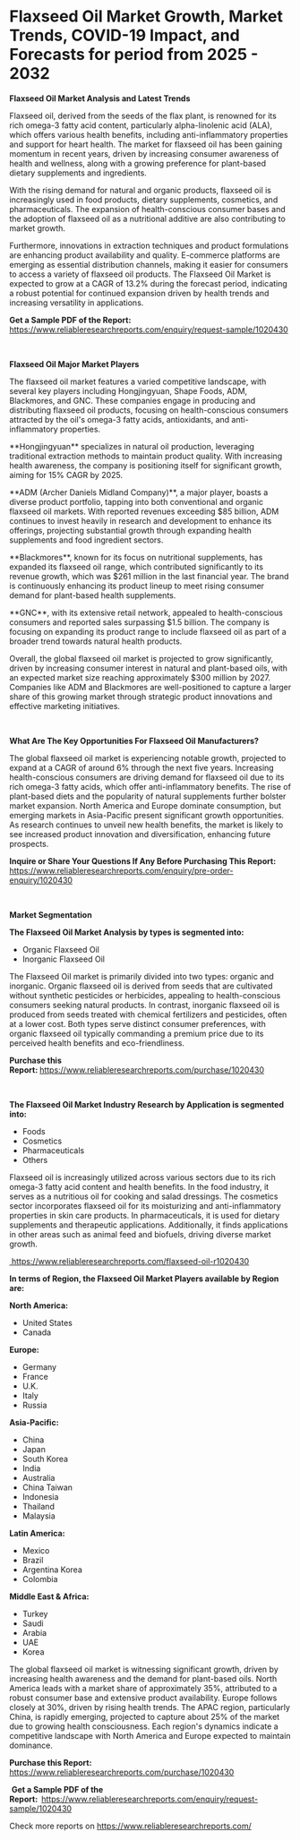<p><h1>Flaxseed Oil Market Growth, Market Trends, COVID-19 Impact, and Forecasts for period from 2025 - 2032</h1></p><p><strong>Flaxseed Oil Market Analysis and Latest Trends</strong></p>
<p><p>Flaxseed oil, derived from the seeds of the flax plant, is renowned for its rich omega-3 fatty acid content, particularly alpha-linolenic acid (ALA), which offers various health benefits, including anti-inflammatory properties and support for heart health. The market for flaxseed oil has been gaining momentum in recent years, driven by increasing consumer awareness of health and wellness, along with a growing preference for plant-based dietary supplements and ingredients. </p><p>With the rising demand for natural and organic products, flaxseed oil is increasingly used in food products, dietary supplements, cosmetics, and pharmaceuticals. The expansion of health-conscious consumer bases and the adoption of flaxseed oil as a nutritional additive are also contributing to market growth. </p><p>Furthermore, innovations in extraction techniques and product formulations are enhancing product availability and quality. E-commerce platforms are emerging as essential distribution channels, making it easier for consumers to access a variety of flaxseed oil products. The Flaxseed Oil Market is expected to grow at a CAGR of 13.2% during the forecast period, indicating a robust potential for continued expansion driven by health trends and increasing versatility in applications.</p></p>
<p><strong>Get a Sample PDF of the Report:&nbsp;</strong> <a href="https://www.reliableresearchreports.com/enquiry/request-sample/1020430?utm_campaign=2957&utm_medium=2&utm_source=Github&utm_content=ia&utm_term=07042025&utm_id=flaxseed-oil">https://www.reliableresearchreports.com/enquiry/request-sample/1020430</a></p>
<p>&nbsp;</p>
<p><strong>Flaxseed Oil Major Market Players</strong></p>
<p><p>The flaxseed oil market features a varied competitive landscape, with several key players including Hongjingyuan, Shape Foods, ADM, Blackmores, and GNC. These companies engage in producing and distributing flaxseed oil products, focusing on health-conscious consumers attracted by the oil's omega-3 fatty acids, antioxidants, and anti-inflammatory properties.</p><p>**Hongjingyuan** specializes in natural oil production, leveraging traditional extraction methods to maintain product quality. With increasing health awareness, the company is positioning itself for significant growth, aiming for 15% CAGR by 2025.</p><p>**ADM (Archer Daniels Midland Company)**, a major player, boasts a diverse product portfolio, tapping into both conventional and organic flaxseed oil markets. With reported revenues exceeding $85 billion, ADM continues to invest heavily in research and development to enhance its offerings, projecting substantial growth through expanding health supplements and food ingredient sectors.</p><p>**Blackmores**, known for its focus on nutritional supplements, has expanded its flaxseed oil range, which contributed significantly to its revenue growth, which was $261 million in the last financial year. The brand is continuously enhancing its product lineup to meet rising consumer demand for plant-based health supplements.</p><p>**GNC**, with its extensive retail network, appealed to health-conscious consumers and reported sales surpassing $1.5 billion. The company is focusing on expanding its product range to include flaxseed oil as part of a broader trend towards natural health products.</p><p>Overall, the global flaxseed oil market is projected to grow significantly, driven by increasing consumer interest in natural and plant-based oils, with an expected market size reaching approximately $300 million by 2027. Companies like ADM and Blackmores are well-positioned to capture a larger share of this growing market through strategic product innovations and effective marketing initiatives.</p></p>
<p>&nbsp;</p>
<p><strong>What Are The Key Opportunities For Flaxseed Oil Manufacturers?</strong></p>
<p><p>The global flaxseed oil market is experiencing notable growth, projected to expand at a CAGR of around 6% through the next five years. Increasing health-conscious consumers are driving demand for flaxseed oil due to its rich omega-3 fatty acids, which offer anti-inflammatory benefits. The rise of plant-based diets and the popularity of natural supplements further bolster market expansion. North America and Europe dominate consumption, but emerging markets in Asia-Pacific present significant growth opportunities. As research continues to unveil new health benefits, the market is likely to see increased product innovation and diversification, enhancing future prospects.</p></p>
<p><strong>Inquire or Share Your Questions If Any Before Purchasing This Report:</strong> <a href="https://www.reliableresearchreports.com/enquiry/pre-order-enquiry/1020430?utm_campaign=2957&utm_medium=2&utm_source=Github&utm_content=ia&utm_term=07042025&utm_id=flaxseed-oil">https://www.reliableresearchreports.com/enquiry/pre-order-enquiry/1020430</a></p>
<p>&nbsp;</p>
<p><strong>Market Segmentation</strong></p>
<p><strong>The Flaxseed Oil Market Analysis by types is segmented into:</strong></p>
<p><ul><li>Organic Flaxseed Oil</li><li>Inorganic Flaxseed Oil</li></ul></p>
<p><p>The Flaxseed Oil market is primarily divided into two types: organic and inorganic. Organic flaxseed oil is derived from seeds that are cultivated without synthetic pesticides or herbicides, appealing to health-conscious consumers seeking natural products. In contrast, inorganic flaxseed oil is produced from seeds treated with chemical fertilizers and pesticides, often at a lower cost. Both types serve distinct consumer preferences, with organic flaxseed oil typically commanding a premium price due to its perceived health benefits and eco-friendliness.</p></p>
<p><strong>Purchase this Report:&nbsp;</strong><a href="https://www.reliableresearchreports.com/purchase/1020430?utm_campaign=2957&utm_medium=2&utm_source=Github&utm_content=ia&utm_term=07042025&utm_id=flaxseed-oil">https://www.reliableresearchreports.com/purchase/1020430</a></p>
<p>&nbsp;</p>
<p><strong>The Flaxseed Oil Market Industry Research by Application is segmented into:</strong></p>
<p><ul><li>Foods</li><li>Cosmetics</li><li>Pharmaceuticals</li><li>Others</li></ul></p>
<p><p>Flaxseed oil is increasingly utilized across various sectors due to its rich omega-3 fatty acid content and health benefits. In the food industry, it serves as a nutritious oil for cooking and salad dressings. The cosmetics sector incorporates flaxseed oil for its moisturizing and anti-inflammatory properties in skin care products. In pharmaceuticals, it is used for dietary supplements and therapeutic applications. Additionally, it finds applications in other areas such as animal feed and biofuels, driving diverse market growth.</p></p>
<p><a href="https://www.reliableresearchreports.com/flaxseed-oil-r1020430?utm_campaign=2957&utm_medium=2&utm_source=Github&utm_content=ia&utm_term=07042025&utm_id=flaxseed-oil">&nbsp;https://www.reliableresearchreports.com/flaxseed-oil-r1020430</a></p>
<p><strong>In terms of Region, the Flaxseed Oil Market Players available by Region are:</strong></p>
<p>
    <p> <strong> North America: </strong>
        <ul>
            <li>United States</li>
            <li>Canada</li>
        </ul>
        </p> 
    <p> <strong> Europe: </strong>
        <ul>
            <li>Germany</li>
            <li>France</li>
            <li>U.K.</li>
            <li>Italy</li>
            <li>Russia</li>
        </ul>
        </p> 
    <p> <strong> Asia-Pacific: </strong>
        <ul>
            <li>China</li>
            <li>Japan</li>
            <li>South Korea</li>
            <li>India</li>
            <li>Australia</li>
            <li>China Taiwan</li>
            <li>Indonesia</li>
            <li>Thailand</li>
            <li>Malaysia</li>
        </ul>
        </p> 
    <p> <strong> Latin America: </strong>
        <ul>
            <li>Mexico</li>
            <li>Brazil</li>
            <li>Argentina Korea</li>
            <li>Colombia</li>
        </ul>
        </p> 
    <p> <strong> Middle East & Africa: </strong>
        <ul>
            <li>Turkey</li>
            <li>Saudi</li>
            <li>Arabia</li>
            <li>UAE</li>
            <li>Korea</li>
        </ul>
    </p>
    </p>
<p><p>The global flaxseed oil market is witnessing significant growth, driven by increasing health awareness and the demand for plant-based oils. North America leads with a market share of approximately 35%, attributed to a robust consumer base and extensive product availability. Europe follows closely at 30%, driven by rising health trends. The APAC region, particularly China, is rapidly emerging, projected to capture about 25% of the market due to growing health consciousness. Each region's dynamics indicate a competitive landscape with North America and Europe expected to maintain dominance.</p></p>
<p><strong>Purchase this Report: </strong><a href="https://www.reliableresearchreports.com/purchase/1020430?utm_campaign=2957&utm_medium=2&utm_source=Github&utm_content=ia&utm_term=07042025&utm_id=flaxseed-oil">https://www.reliableresearchreports.com/purchase/1020430</a></p>
<p>&nbsp;<strong>Get a Sample PDF of the Report:&nbsp;&nbsp;</strong><a href="https://www.reliableresearchreports.com/enquiry/request-sample/1020430?utm_campaign=2957&utm_medium=2&utm_source=Github&utm_content=ia&utm_term=07042025&utm_id=flaxseed-oil">https://www.reliableresearchreports.com/enquiry/request-sample/1020430</a></p>
<p><strong></strong></p>
<p>Check more reports on <a href="https://www.reliableresearchreports.com/?utm_campaign=2957&utm_medium=2&utm_source=Github&utm_content=ia&utm_term=07042025&utm_id=flaxseed-oil">https://www.reliableresearchreports.com/</a></p>